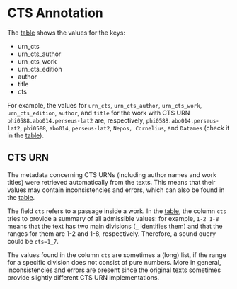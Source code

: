 # CTS Annotation

The [table](./table_keys_values.md) shows the values for the keys:

* urn_cts
* urn_cts_author
* urn_cts_work
* urn_cts_edition
* author
* title
* cts

For example, the values for `urn_cts`, `urn_cts_author`, `urn_cts_work`,
`urn_cts_edition`, `author`, and `title`
for the work with CTS URN `phi0588.abo014.perseus-lat2` are, respectively,
`phi0588.abo014.perseus-lat2`, `phi0588`, `abo014`, `perseus-lat2`, `Nepos, Cornelius`,
and `Datames` (check it
in the [table](./table_keys_values.md)).

## CTS URN

The metadata concerning CTS URNs (including author names and work titles)
were retrieved automatically from the
texts. This means that their values may contain
inconsistencies and errors, which can also be found
in the [table](./table_keys_values.md).

The field `cts` refers to a passage inside a work. In the
[table](./table_keys_values.md), the column `cts` tries to provide
a summary of all admissible values: for example, `1-2_1-8` means
that the text has two main divisions (`_` identifies them)
and that the ranges for them are
1-2 and 1-8, respectively. Therefore, a sound query could be `cts=1_7`.

The values found in the column `cts` are sometimes a (long) list, if
the range for a specific division does not consist of pure numbers.
More in general, inconsistencies and errors are present since the
original texts sometimes provide slightly different CTS URN
implementations.
